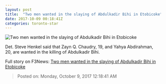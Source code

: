 ```yaml
---
layout: post
title:  "Two men wanted in the slaying of Abdulkadir Bihi in Etobicoke"
date: 2017-10-09 00:18:41Z
categories: toronto-star
---
```


![Two men wanted in the slaying of Abdulkadir Bihi in Etobicoke](https://www.thestar.com/content/dam/thestar/news/gta/2017/10/08/two-men-wanted-in-the-slaying-of-abdulkadir-bihi-in-etobicoke/suspects.jpg)

Det. Steve Henkel said that Zayn Q. Chaudry, 19, and Yahya Abdirahman, 20, are wanted in the killing of Abdulkadir Bihi.


Full story on F3News: [Two men wanted in the slaying of Abdulkadir Bihi in Etobicoke](http://www.f3nws.com/n/qStPVF)

> Posted on: Monday, October 9, 2017 12:18:41 AM
